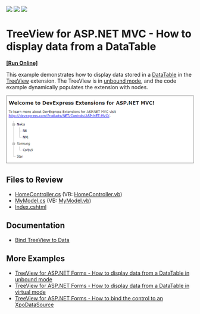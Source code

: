 <!-- default badges list -->
![](https://img.shields.io/endpoint?url=https://codecentral.devexpress.com/api/v1/VersionRange/128552549/14.1.3%2B)
[![](https://img.shields.io/badge/Open_in_DevExpress_Support_Center-FF7200?style=flat-square&logo=DevExpress&logoColor=white)](https://supportcenter.devexpress.com/ticket/details/E2944)
[![](https://img.shields.io/badge/📖_How_to_use_DevExpress_Examples-e9f6fc?style=flat-square)](https://docs.devexpress.com/GeneralInformation/403183)
<!-- default badges end -->
# TreeView for ASP.NET MVC - How to display data from a DataTable
<!-- run online -->
**[[Run Online]](https://codecentral.devexpress.com/e2944/)**
<!-- run online end -->
This example demonstrates how to display data stored in a [DataTable](https://learn.microsoft.com/en-us/dotnet/api/system.data.datatable?view=net-7.0) in the [TreeView](https://docs.devexpress.com/AspNetMvc/DevExpress.Web.Mvc.TreeViewExtension) extension. The TreeView is in [unbound mode](https://docs.devexpress.com/AspNetMvc/10346/components/site-navigation-and-layout/tree-view/binding-to-data/unbound-mode), and the code example dynamically populates the extension with nodes.

![Display Data from a DataTable in TreeView](image.png)

## Files to Review

* [HomeController.cs](./CS/Controllers/HomeController.cs) (VB: [HomeController.vb](./VB/Controllers/HomeController.vb))
* [MyModel.cs](./CS/Models/MyModel.cs) (VB: [MyModel.vb](./VB/Models/MyModel.vb))
* [Index.cshtml](./CS/Views/Home/Index.cshtml)

## Documentation

* [Bind TreeView to Data](https://docs.devexpress.com/AspNetMvc/10331/components/site-navigation-and-layout/tree-view/binding-to-data)

## More Examples

* [TreeView for ASP.NET Forms - How to display data from a DataTable in unbound mode](https://github.com/DevExpress-Examples/how-to-bind-the-aspxtreeview-to-plain-data-unbound-mode-e2873)
* [TreeView for ASP.NET Forms - How to display data from a DataTable in virtual mode](https://github.com/DevExpress-Examples/how-to-bind-the-aspxtreeview-to-plain-data-virtual-mode-e2872)
* [TreeView for ASP.NET Forms - How to bind the control to an XpoDataSource](https://github.com/DevExpress-Examples/how-to-bind-the-aspxtreeview-with-associated-objects-or-the-xpohierarchicaldatasource-e2875)
